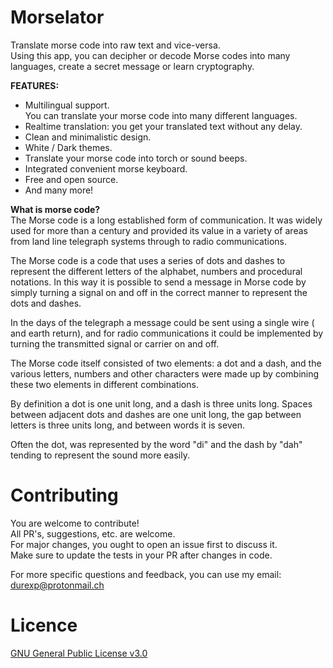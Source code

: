 # Morselator
Translate morse code into raw text and vice-versa.\
Using this app, you can decipher or decode Morse codes into many languages, create a secret message or learn cryptography.

__FEATURES:__
- Multilingual support.\
You can translate your morse code into many different languages.
- Realtime translation: you get your translated text without any delay.
- Clean and minimalistic design.
- White / Dark themes.
- Translate your morse code into torch or sound beeps.
- Integrated convenient morse keyboard.
- Free and open source.
- And many more!

__What is morse code?__\
The Morse code is a long established form of communication. It was widely used for more than a century and provided its value in a variety of areas from land line telegraph systems through to radio communications.

The Morse code is a code that uses a series of dots and dashes to represent the different letters of the alphabet, numbers and procedural notations. In this way it is possible to send a message in Morse code by simply turning a signal on and off in the correct manner to represent the dots and dashes.

In the days of the telegraph a message could be sent using a single wire ( and earth return), and for radio communications it could be implemented by turning the transmitted signal or carrier on and off.

The Morse code itself consisted of two elements: a dot and a dash, and the various letters, numbers and other characters were made up by combining these two elements in different combinations.

By definition a dot is one unit long, and a dash is three units long. Spaces between adjacent dots and dashes are one unit long, the gap between letters is three units long, and between words it is seven.

Often the dot, was represented by the word "di" and the dash by "dah" tending to represent the sound more easily.

# Contributing
You are welcome to contribute!\
All PR's, suggestions, etc. are welcome.\
For major changes, you ought to open an issue first to discuss it.\
Make sure to update the tests in your PR after changes in code.

For more specific questions and feedback, you can use my email: durexp@protonmail.ch

# Licence
[GNU General Public License v3.0](https://github.com/Blaumaus/Morselator/blob/main/LICENSE)
